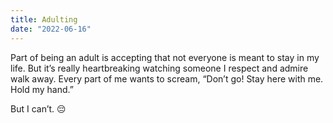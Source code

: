 ```yaml
---
title: Adulting
date: "2022-06-16"
---
```


Part of being an adult is accepting that not everyone is meant to stay in my life. But it’s really heartbreaking watching someone I respect and admire walk away.  Every part of me wants to scream, “Don’t go! Stay here with me. Hold my hand.” 

But I can’t. 😔

